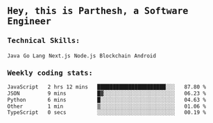 <samp>
    <h2>Hey, this is Parthesh, a Software Engineer</h2>
    <h3>Technical Skills: </h3>
    <code>Java</code> <code>Go Lang</code> <code>Next.js</code> <code>Node.js</code> <code>Blockchain</code> <code>Android</code>
    <h3>Weekly coding stats:</h3>
<!--START_SECTION:waka-->

```txt
JavaScript   2 hrs 12 mins   ██████████████████████░░░   87.80 %
JSON         9 mins          █▓░░░░░░░░░░░░░░░░░░░░░░░   06.23 %
Python       6 mins          █░░░░░░░░░░░░░░░░░░░░░░░░   04.63 %
Other        1 min           ▒░░░░░░░░░░░░░░░░░░░░░░░░   01.06 %
TypeScript   0 secs          ░░░░░░░░░░░░░░░░░░░░░░░░░   00.19 %
```

<!--END_SECTION:waka-->
</samp>
